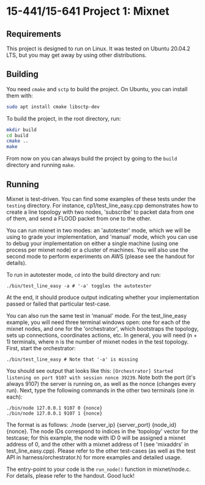 # 15-441/15-641 Project 1: Mixnet

## Requirements

This project is designed to run on Linux. It was tested on Ubuntu 20.04.2 LTS, but you may get away by using other distributions.

## Building

You need `cmake` and `sctp` to build the project. On Ubuntu, you can install them with:
```bash
sudo apt install cmake libsctp-dev
```

To build the project, in the root directory, run:
```bash
mkdir build
cd build
cmake ..
make
```

From now on you can always build the project by going to the `build` directory and running `make`.

## Running

Mixnet is test-driven. You can find some examples of these tests under the `testing` directory. For instance, cp1/test_line_easy.cpp demonstrates how to create a line topology with two nodes, 'subscribe' to packet data from one of them, and send a FLOOD packet from one to the other.

You can run mixnet in two modes: an 'autotester' mode, which we will be using to grade your implementation, and 'manual' mode, which you can use to debug your implementation on either a single machine (using one process per mixnet node) or a cluster of machines. You will also use the second mode to perform experiments on AWS (please see the handout for details).

To run in autotester mode, `cd` into the build directory and run:
```
./bin/test_line_easy -a # '-a' toggles the autotester
```
At the end, it should produce output indicating whether your implementation passed or failed that particular test-case.

You can also run the same test in 'manual' mode. For the test_line_easy example, you will need three terminal windows open: one for each of the mixnet nodes, and one for the 'orchestrator', which bootstraps the topology, sets up connections, coordinates actions, etc. In general, you will need (n + 1) terminals, where n is the number of mixnet nodes in the test topology. First, start the orchestrator:
```
./bin/test_line_easy # Note that '-a' is missing
```

You should see output that looks like this: ```[Orchestrator] Started listening on port 9107 with session nonce 39239```. Note both the port (it's always 9107) the server is running on, as well as the nonce (changes every run). Next, type the following commands in the other two terminals (one in each):
```
./bin/node 127.0.0.1 9107 0 {nonce}
./bin/node 127.0.0.1 9107 1 {nonce}
```
The format is as follows: ./node {server_ip} {server_port} {node_id} {nonce}. The node IDs correspond to indices in the 'topology' vector for the testcase; for this example, the node with ID 0 will be assigned a mixnet address of 0, and the other with a mixnet address of 1 (see 'mixaddrs' in test_line_easy.cpp). Please refer to the other test-cases (as well as the test API in harness/orchestrator.h) for more examples and detailed usage.

The entry-point to your code is the `run_node()` function in mixnet/node.c. For details, please refer to the handout. Good luck!
